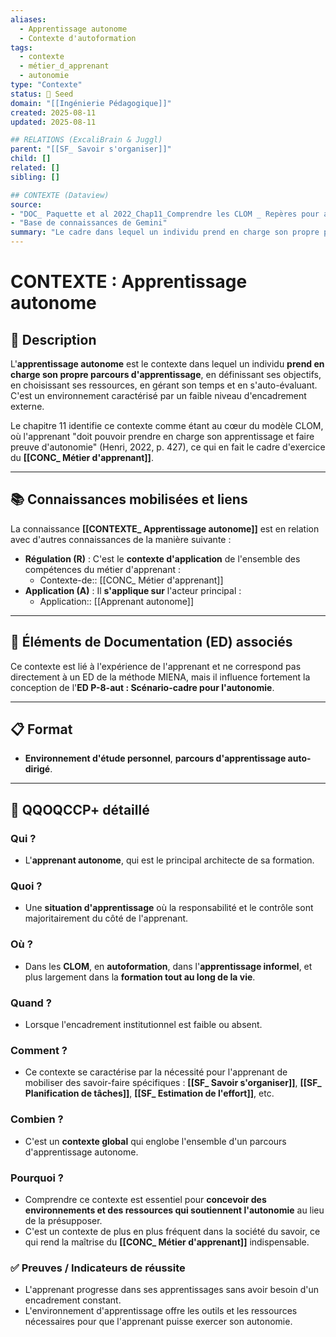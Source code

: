 ```yaml
---
aliases:
  - Apprentissage autonome
  - Contexte d'autoformation
tags:
  - contexte
  - métier_d_apprenant
  - autonomie
type: "Contexte"
status: 🌱 Seed
domain: "[[Ingénierie Pédagogique]]"
created: 2025-08-11
updated: 2025-08-11

## RELATIONS (ExcaliBrain & Juggl)
parent: "[[SF_ Savoir s'organiser]]"
child: []
related: []
sibling: []

## CONTEXTE (Dataview)
source: 
- "DOC_ Paquette et al 2022_Chap11_Comprendre les CLOM _ Repères pour aborder leur conception" 
- "Base de connaissances de Gemini"
summary: "Le cadre dans lequel un individu prend en charge son propre parcours d'apprentissage, en définissant ses objectifs, en choisissant ses ressources et en gérant son temps."
---
```


# CONTEXTE : Apprentissage autonome

## 📌 Description
L'**apprentissage autonome** est le contexte dans lequel un individu **prend en charge son propre parcours d'apprentissage**, en définissant ses objectifs, en choisissant ses ressources, en gérant son temps et en s'auto-évaluant. C'est un environnement caractérisé par un faible niveau d'encadrement externe.

Le chapitre 11 identifie ce contexte comme étant au cœur du modèle CLOM, où l'apprenant "doit pouvoir prendre en charge son apprentissage et faire preuve d'autonomie" (Henri, 2022, p. 427), ce qui en fait le cadre d'exercice du **[[CONC_ Métier d'apprenant]]**.

---
## 📚 Connaissances mobilisées et liens
La connaissance **[[CONTEXTE_ Apprentissage autonome]]** est en relation avec d'autres connaissances de la manière suivante :

- **Régulation (R)** : C'est le **contexte d'application** de l'ensemble des compétences du métier d'apprenant :
    - Contexte-de:: [[CONC_ Métier d'apprenant]]
- **Application (A)** : Il **s'applique sur** l'acteur principal :
    - Application:: [[Apprenant autonome]]

---
## 🔄 Éléments de Documentation (ED) associés

Ce contexte est lié à l'expérience de l'apprenant et ne correspond pas directement à un ED de la méthode MIENA, mais il influence fortement la conception de l'**ED P-8-aut : Scénario-cadre pour l'autonomie**.

---
## 📋 Format
- **Environnement d'étude personnel**, **parcours d'apprentissage auto-dirigé**.

---

## 🔎 QQOQCCP+ détaillé

### Qui ?
- L'**apprenant autonome**, qui est le principal architecte de sa formation.

### Quoi ?
- Une **situation d'apprentissage** où la responsabilité et le contrôle sont majoritairement du côté de l'apprenant.

### Où ?
- Dans les **CLOM**, en **autoformation**, dans l'**apprentissage informel**, et plus largement dans la **formation tout au long de la vie**.

### Quand ?
- Lorsque l'encadrement institutionnel est faible ou absent.

### Comment ?
- Ce contexte se caractérise par la nécessité pour l'apprenant de mobiliser des savoir-faire spécifiques : **[[SF_ Savoir s'organiser]]**, **[[SF_ Planification de tâches]]**, **[[SF_ Estimation de l'effort]]**, etc.

### Combien ?
- C'est un **contexte global** qui englobe l'ensemble d'un parcours d'apprentissage autonome.

### Pourquoi ?
- Comprendre ce contexte est essentiel pour **concevoir des environnements et des ressources qui soutiennent l'autonomie** au lieu de la présupposer.
- C'est un contexte de plus en plus fréquent dans la société du savoir, ce qui rend la maîtrise du **[[CONC_ Métier d'apprenant]]** indispensable.

### ✅ Preuves / Indicateurs de réussite
- L'apprenant progresse dans ses apprentissages sans avoir besoin d'un encadrement constant.
- L'environnement d'apprentissage offre les outils et les ressources nécessaires pour que l'apprenant puisse exercer son autonomie.